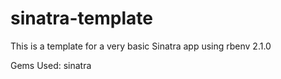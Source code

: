 sinatra-template
================
This is a template for a very basic Sinatra app using rbenv 2.1.0

Gems Used:
sinatra
